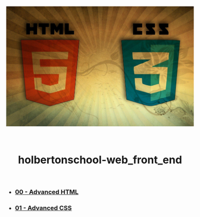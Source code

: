 <div align="center">
<br>

![Web_front_end.png](README-image/web_front_end.png)

</div>

<br>

<h1 align="center">holbertonschool-web_front_end</h1>

<br>

- ### **[00 - Advanced HTML](https://github.com/RazikaBengana/holbertonschool-web_front_end/tree/main/html_advanced)**
- ### **[01 - Advanced CSS](https://github.com/RazikaBengana/holbertonschool-web_front_end/tree/main/CSS_advanced)**